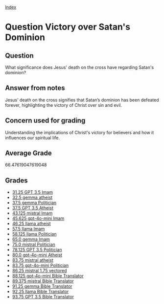 
[Index](../../index.md)
# Question Victory over Satan's Dominion
## Question
What significance does Jesus' death on the cross have regarding Satan's dominion?

## Answer from notes
Jesus' death on the cross signifies that Satan’s dominion has been defeated forever, highlighting the victory of Christ over sin and evil.

## Concern used for grading
Understanding the implications of Christ's victory for believers and how it influences our spiritual life.

## Average Grade
66.47619047619048

## Grades
 * [31.25 GPT 3.5 Imam](../answers/GPT_3.5_Imam/Victory_over_Satan_s_Dominion.md)
 * [32.5 gemma atheist](../answers/gemma_atheist/Victory_over_Satan_s_Dominion.md)
 * [37.5 gemma Politician](../answers/gemma_Politician/Victory_over_Satan_s_Dominion.md)
 * [37.5 GPT 3.5 Atheist](../answers/GPT_3.5_Atheist/Victory_over_Satan_s_Dominion.md)
 * [43.125 mistral Imam](../answers/mistral_Imam/Victory_over_Satan_s_Dominion.md)
 * [45.625 gpt-4o-mini Imam](../answers/gpt-4o-mini_Imam/Victory_over_Satan_s_Dominion.md)
 * [46.25 llama atheist](../answers/llama_atheist/Victory_over_Satan_s_Dominion.md)
 * [57.5 llama Imam](../answers/llama_Imam/Victory_over_Satan_s_Dominion.md)
 * [58.125 llama Politician](../answers/llama_Politician/Victory_over_Satan_s_Dominion.md)
 * [65.0 gemma Imam](../answers/gemma_Imam/Victory_over_Satan_s_Dominion.md)
 * [75.0 mistral Politician](../answers/mistral_Politician/Victory_over_Satan_s_Dominion.md)
 * [78.125 GPT 3.5 Politician](../answers/GPT_3.5_Politician/Victory_over_Satan_s_Dominion.md)
 * [80.0 gpt-4o-mini Atheist](../answers/gpt-4o-mini_Atheist/Victory_over_Satan_s_Dominion.md)
 * [83.75 mistral atheist](../answers/mistral_atheist/Victory_over_Satan_s_Dominion.md)
 * [83.75 gpt-4o-mini Politician](../answers/gpt-4o-mini_Politician/Victory_over_Satan_s_Dominion.md)
 * [86.25 mistral 1.75 vectored](../answers/mistral_1.75_vectored/Victory_over_Satan_s_Dominion.md)
 * [88.125 gpt-4o-mini Bible Translator](../answers/gpt-4o-mini_Bible_Translator/Victory_over_Satan_s_Dominion.md)
 * [89.375 mistral Bible Translator](../answers/mistral_Bible_Translator/Victory_over_Satan_s_Dominion.md)
 * [91.25 gemma Bible Translator](../answers/gemma_Bible_Translator/Victory_over_Satan_s_Dominion.md)
 * [92.25 llama Bible Translator](../answers/llama_Bible_Translator/Victory_over_Satan_s_Dominion.md)
 * [93.75 GPT 3.5 Bible Translator](../answers/GPT_3.5_Bible_Translator/Victory_over_Satan_s_Dominion.md)
